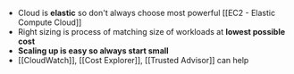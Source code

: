 - Cloud is **elastic** so don't always choose most powerful [[EC2 - Elastic Compute Cloud]]
- Right sizing is process of matching size of workloads at **lowest possible cost**
- **Scaling up is easy so always start small**
- [[CloudWatch]], [[Cost Explorer]], [[Trusted Advisor]] can help